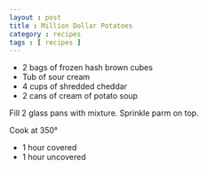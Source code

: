 ```yaml
---
layout : post
title : Million Dollar Potatoes
category : recipes
tags : [ recipes ]
---
```

* 2 bags of frozen hash brown cubes
* Tub of sour cream
* 4 cups of shredded cheddar
* 2 cans of cream of potato soup

Fill 2 glass pans with mixture.  Sprinkle parm on top.

Cook at 350&deg;

* 1 hour covered
* 1 hour uncovered


